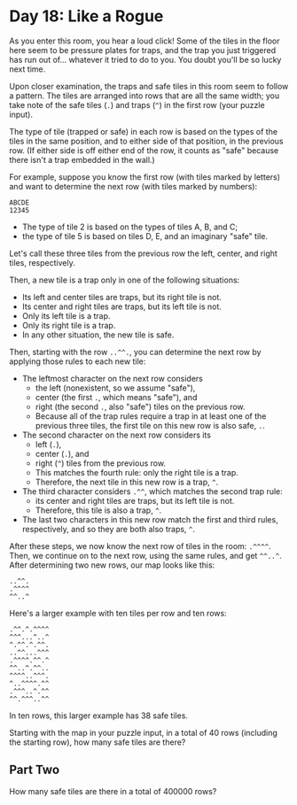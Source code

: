 # Day 18: Like a Rogue

As you enter this room, you hear a loud click!
Some of the tiles in the floor here seem to be pressure plates for traps,
and the trap you just triggered has run out of...
whatever it tried to do to you. You doubt you'll be so lucky next time.

Upon closer examination, the traps and safe tiles
in this room seem to follow a pattern.
The tiles are arranged into rows that are all the same width;
you take note of the safe tiles (`.`) and traps (`^`)
in the first row (your puzzle input).

The type of tile (trapped or safe) in each row is based on the types of the tiles
in the same position, and to either side of that position, in the previous row.
(If either side is off either end of the row, it counts as "safe"
because there isn't a trap embedded in the wall.)

For example, suppose you know the first row (with tiles marked by letters)
and want to determine the next row (with tiles marked by numbers):

```plaintext
ABCDE
12345
```

- The type of tile 2 is based on the types of tiles A, B, and C;
- the type of tile 5 is based on tiles D, E, and an imaginary "safe" tile.

Let's call these three tiles from the previous row
the left, center, and right tiles, respectively.

Then, a new tile is a trap only in one of the following situations:

- Its left and center tiles are traps, but its right tile is not.
- Its center and right tiles are traps, but its left tile is not.
- Only its left tile is a trap.
- Only its right tile is a trap.
- In any other situation, the new tile is safe.

Then, starting with the row `..^^.`, you can determine the next row
by applying those rules to each new tile:

- The leftmost character on the next row considers
  - the left (nonexistent, so we assume "safe"),
  - center (the first `.`, which means "safe"), and
  - right (the second `.`, also "safe") tiles on the previous row.
  - Because all of the trap rules require a trap in at least one of the
previous three tiles, the first tile on this new row is also safe, `.`.
- The second character on the next row considers its
  - left (`.`),
  - center (`.`), and
  - right (`^`) tiles from the previous row.
  - This matches the fourth rule: only the right tile is a trap.
  - Therefore, the next tile in this new row is a trap, `^`.
- The third character considers `.^^`, which matches the second trap rule:
  - its center and right tiles are traps, but its left tile is not.
  - Therefore, this tile is also a trap, `^`.
- The last two characters in this new row match the first and third rules,
respectively, and so they are both also traps, `^`.

After these steps, we now know the next row of tiles in the room: `.^^^^`.
Then, we continue on to the next row, using the same rules, and get `^^..^`.
After determining two new rows, our map looks like this:

```plaintext
..^^.
.^^^^
^^..^
```

Here's a larger example with ten tiles per row and ten rows:

```plaintext
.^^.^.^^^^
^^^...^..^
^.^^.^.^^.
..^^...^^^
.^^^^.^^.^
^^..^.^^..
^^^^..^^^.
^..^^^^.^^
.^^^..^.^^
^^.^^^..^^
```

In ten rows, this larger example has 38 safe tiles.

Starting with the map in your puzzle input, in a total of 40 rows
(including the starting row), how many safe tiles are there?

## Part Two

How many safe tiles are there in a total of 400000 rows?
